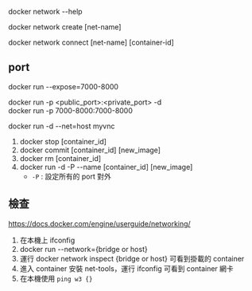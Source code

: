 docker network --help

docker network create [net-name]

docker network connect [net-name] [container-id]



## port



docker run --expose=7000-8000


docker run -p <public_port>:<private_port> -d <image>  
docker run -p 7000-8000:7000-8000

docker run -d --net=host myvnc

1. docker stop [container_id]
2. docker commit [container_id] [new_image]
3. docker rm [container_id]
4. docker run -d -P --name [container_id] [new_image]
	- `-P` : 設定所有的 port 對外

	
## 檢查

https://docs.docker.com/engine/userguide/networking/

1. 在本機上 ifconfig
2. docker run --network={bridge or host}
3. 運行 docker network inspect {bridge or host} 可看到掛載的 container
4. 進入 container 安裝 net-tools，運行 ifconfig 可看到 container 網卡
5. 在本機使用 `ping w3 {}`